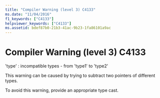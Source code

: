 ```yaml
---
title: "Compiler Warning (level 3) C4133"
ms.date: "11/04/2016"
f1_keywords: ["C4133"]
helpviewer_keywords: ["C4133"]
ms.assetid: bdef87b0-21b3-41ac-9b23-1fa86101a9ac
---
```

# Compiler Warning (level 3) C4133

'type' : incompatible types - from 'type1' to 'type2'

This warning can be caused by trying to subtract two pointers of different types.

To avoid this warning, provide an appropriate type cast.
